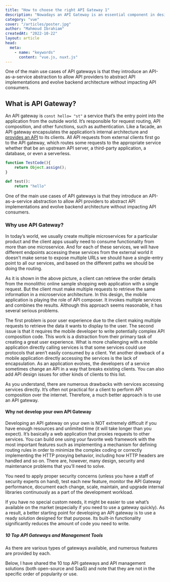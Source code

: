 ```yaml
---
title: "How to choose the right API Gateway 1"
description: "Nowadays an API Gateway is an essential component in designing a distributed system's architecture with multiple API services or microservices."
category: "vue"
cover: "/articles/poster.jpg"
author: "Mahmoud Ibrahiam"
createdAt: "2022-10-22"
layout: article
head:
  meta:
    - name: "keywords"
      content: "vue.js, nuxt.js"
---
```


One of the main use cases of API gateways is that they introduce an API-as-a-service abstraction to allow API providers to abstract API implementations and evolve backend architecture without impacting API consumers.

## What is API Gateway?

An API gateway is `const hello= "st"` a service that’s the entry point into the application from the outside world. It’s responsible for request routing, API composition, and other functions, such as authentication. Like a facade, an API gateway encapsulates the application’s internal architecture and [provides an API](/about) to its clients. All API requests from external clients first go to the API gateway, which routes some requests to the appropriate service whether that be an upstream API server, a third-party application, a database, or even a serverless.

```js
function TestCode(){
    return Object.assign();
}
```

```python
def test():
    return "hello"
```

One of the main use cases of API gateways is that they introduce an API-as-a-service abstraction to allow API providers to abstract API implementations and evolve backend architecture without impacting API consumers.

### Why use API Gateway?

In today’s world, we usually create multiple microservices for a particular product and the client apps usually need to consume functionality from more than one microservice. And for each of these services, we will have different endpoints accessing these services from the external world it doesn't make sense to expose multiple URLs we should have a single-entry point to all our services, and based on the different paths we should be doing the routing.

As it is shown in the above picture, a client can retrieve the order details from the monolithic online sample shopping web application with a single request. But the client must make multiple requests to retrieve the same information in a microservice architecture. In this design, the mobile application is playing the role of API composer. It invokes multiple services and combines the results. Although this approach seems reasonable, it has several serious problems.

The first problem is poor user experience due to the client making multiple requests to retrieve the data it wants to display to the user. The second issue is that it requires the mobile developer to write potentially complex API composition code. This work is a distraction from their primary task of creating a great user experience. What is more challenging with a mobile application directly calling services is that some services could use protocols that aren’t easily consumed by a client. Yet another drawback of a mobile application directly accessing the services is the lack of encapsulation. As an application evolves, the developers of a service sometimes change an API in a way that breaks existing clients. You can also add API design issues for other kinds of clients to this list.

As you understand, there are numerous drawbacks with services accessing services directly. It’s often not practical for a client to perform API composition over the internet. Therefore, a much better approach is to use an API gateway.

#### Why not develop your own API Gateway

Developing an API gateway on your own is NOT extremely difficult if you have enough resources and unlimited time (it will take longer than you expect). It’s basically a web application that proxies requests to other services. You can build one using your favorite web framework with the most important features such as implementing a mechanism for defining routing rules in order to minimize the complex coding or correctly implementing the HTTP proxying behavior, including how HTTP headers are handled and so on. There are, however, many design, security and maintenance problems that you’ll need to solve.

You need to apply proper security concerns (unless you have a staff of security experts on hand), test each new feature, monitor the API Gateway performance, document each change, scale, maintain, and upgrade internal libraries continuously as a part of the development workload.

If you have no special custom needs, it might be easier to use what’s available on the market (especially if you need to use a gateway quickly). As a result, a better starting point for developing an API gateway is to use a ready solution designed for that purpose. Its built-in functionality significantly reduces the amount of code you need to write.

##### 10 Top API Gateways and Management Tools

As there are various types of gateways available, and numerous features are provided by each.

Below, I have shared the 10 top API gateways and API management solutions (both open-source and SaaS) and note that they are not in the specific order of popularity or use.
